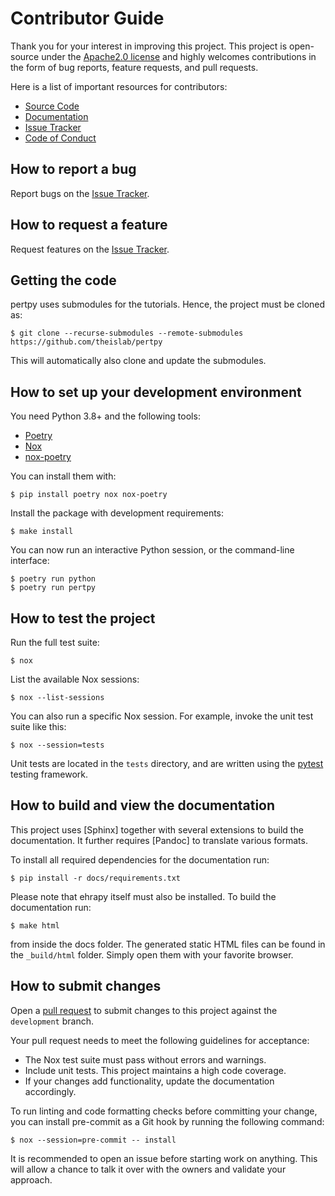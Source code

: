 # Contributor Guide

Thank you for your interest in improving this project.
This project is open-source under the [Apache2.0 license] and
highly welcomes contributions in the form of bug reports, feature requests, and pull requests.

Here is a list of important resources for contributors:

-   [Source Code]
-   [Documentation]
-   [Issue Tracker]
-   [Code of Conduct]

## How to report a bug

Report bugs on the [Issue Tracker].

## How to request a feature

Request features on the [Issue Tracker].

## Getting the code

pertpy uses submodules for the tutorials. Hence, the project must be cloned as:

```console
$ git clone --recurse-submodules --remote-submodules https://github.com/theislab/pertpy
```

This will automatically also clone and update the submodules.

## How to set up your development environment

You need Python 3.8+ and the following tools:

-   [Poetry]
-   [Nox]
-   [nox-poetry]

You can install them with:

```console
$ pip install poetry nox nox-poetry
```

Install the package with development requirements:

```console
$ make install
```

You can now run an interactive Python session,
or the command-line interface:

```console
$ poetry run python
$ poetry run pertpy
```

## How to test the project

Run the full test suite:

```console
$ nox
```

List the available Nox sessions:

```console
$ nox --list-sessions
```

You can also run a specific Nox session.
For example, invoke the unit test suite like this:

```console
$ nox --session=tests
```

Unit tests are located in the `tests` directory,
and are written using the [pytest] testing framework.

## How to build and view the documentation

This project uses [Sphinx] together with several extensions to build the documentation.
It further requires [Pandoc] to translate various formats.

To install all required dependencies for the documentation run:

```console
$ pip install -r docs/requirements.txt
```

Please note that ehrapy itself must also be installed. To build the documentation run:

```console
$ make html
```

from inside the docs folder. The generated static HTML files can be found in the `_build/html` folder.
Simply open them with your favorite browser.

## How to submit changes

Open a [pull request] to submit changes to this project against the `development` branch.

Your pull request needs to meet the following guidelines for acceptance:

-   The Nox test suite must pass without errors and warnings.
-   Include unit tests. This project maintains a high code coverage.
-   If your changes add functionality, update the documentation accordingly.

To run linting and code formatting checks before committing your change, you can install pre-commit as a Git hook by running the following command:

```console
$ nox --session=pre-commit -- install
```

It is recommended to open an issue before starting work on anything.
This will allow a chance to talk it over with the owners and validate your approach.

[apache2.0 license]: https://opensource.org/licenses/Apache2.0
[code of conduct]: CODE_OF_CONDUCT.rst
[documentation]: https://pertpy.readthedocs.io/
[issue tracker]: https://github.com/theislab/pertpy/issues
[nox]: https://nox.thea.codes/
[nox-poetry]: https://nox-poetry.readthedocs.io/
[poetry]: https://python-poetry.org/
[pull request]: https://github.com/theislab/pertpy/pulls
[pytest]: https://pytest.readthedocs.io/
[source code]: https://github.com/theislab/pertpy
